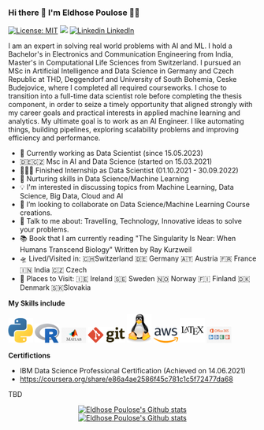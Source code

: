 ### Hi there 👋 I'm Eldhose Poulose 🧔🏻

[![License: MIT](https://img.shields.io/badge/License-MIT-yellow.svg)](https://opensource.org/licenses/MIT)
![](https://komarev.com/ghpvc/?username=eldhosepoulose&color=blueviolet)
[![Linkedin](https://i.stack.imgur.com/gVE0j.png) LinkedIn](https://www.linkedin.com/in/pouloseeldhose/)


I am an expert in solving real world problems with AI and ML. I hold a Bachelor's in Electronics and Communication Engineering from India, Master's in Computational Life Sciences from Switzerland. I pursued an MSc in Artificial Intelligence and Data Science in Germany and Czech Republic at THD, Deggendorf and University of South Bohemia, Ceske Budejovice, where I completed all required courseworks. I chose to transition into a full-time data scientist role before completing the thesis component, in order to seize a timely opportunity that aligned strongly with my career goals and practical interests in applied machine learning and analytics. My ultimate goal is to work as an AI Engineer. I like automating things, building pipelines, exploring scalability problems and improving efficiency and performance.

- 🔭 Currently working as Data Scientist (since 15.05.2023)
- 🇩🇪🇨🇿 Msc in AI and Data Science (started on 15.03.2021)
- 👨🏽‍💻 Finished Internship as Data Scientist (01.10.2021 - 30.09.2022)
- 🌱 Nurturing skills in Data Science/Machine Learning
- 💡 I'm interested in discussing topics from Machine Learning, Data Science, Big Data, Cloud and AI
- 👯 I’m looking to collaborate on Data Science/Machine Learning Course creations.
- 💬 Talk to me about: Travelling, Technology, Innovative ideas to solve your problems.
- 📚 Book that I am currently reading "The Singularity Is Near: When Humans Transcend Biology" Written by Ray Kurzweil
- 🛸 Lived/Visited in: 🇨🇭Switzerland 🇩🇪 Germany 🇦🇹 Austria 🇫🇷 France 🇮🇳 India 🇨🇿 Czech 
- 🚀 Places to Visit: 🇮🇪 Ireland 🇸🇪 Sweden 🇳🇴 Norway 🇫🇮 Finland 🇩🇰 Denmark 🇸🇰Slovakia

**My Skills include**

<img src= "python.svg" width= "50"> <img src= "Rlogo.svg" width= "50"> <img src= "matlab.svg.jpg" width= "50"> <img src= "git.svg" width= "75"> <img src= "linux-tux.svg" width= "50"> <img src= "aws.svg" width= "50"> <img src= "latex.svg" width= "50"> <img src= "msOffice.jpg" width= "50" >


**Certifictions**

 - IBM Data Science Professional Certification (Achieved on 14.06.2021)
 - https://coursera.org/share/e86a4ae2586f45c781c1c5f72477da68
 

TBD




<!--
**EldhosePoulose/eldhosepoulose** is a ✨ _special_ ✨ repository because its `README.md` (this file) appears on your GitHub profile.





<!-- ![Anurag's github stats](https://github-readme-stats.vercel.app/api?username=riccardocadei&orgs=acme,evilcorp,fsociety)

![Anurag's GitHub stats](https://github-readme-stats.vercel.app/api?username=riccardocadei&count_private=true)


<p align="center"> <img src="https://github-readme-stats.vercel.app/api?username=riccardocadei&show_icons=true&theme=gotham" alt="riccardocadei" />


<img src="https://komarev.com/ghpvc/?username=riccardocadei&style=flat-square&color=blue" alt=""/> 
-->


<!-- Light Mode -->
<div align="center"> 
<a href="https://github.com/anuraghazra/github-readme-stats#gh-light-mode-only">
<img height=200 src="https://github-readme-stats-git-masterrstaa-rickstaa.vercel.app/api?username=eldhosepoulose&show_icons=true&count_private=true&line_height=28&hide_border=true&card_width=450&include_all_commits=true&role=owner,collaborator&exclude_repo=github-readme-stats&theme=default#gh-light-mode-only" alt="Eldhose Poulose's Github stats" />
</a>
</div>

<!-- Dark Mode -->
<div align="center"> 
<a href="https://github.com/anuraghazra/github-readme-stats#gh-dark-mode-only">
<img height=200 src="https://github-readme-stats-git-masterrstaa-rickstaa.vercel.app/api?username=eldhosepoulose&show_icons=true&count_private=true&line_height=28&hide_border=true&card_width=450&include_all_commits=true&role=owner,collaborator&exclude_repo=github-readme-stats&theme=dark&bg_color=000000#gh-dark-mode-only" alt="Eldhose Poulose's Github stats" />
</a>
</div>

      
